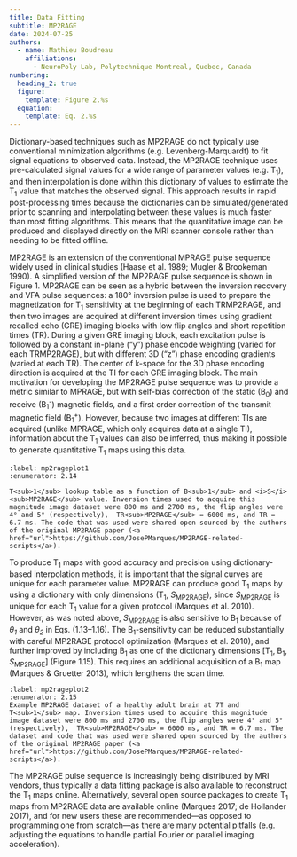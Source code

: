 ```yaml
---
title: Data Fitting
subtitle: MP2RAGE
date: 2024-07-25
authors:
  - name: Mathieu Boudreau
    affiliations:
      - NeuroPoly Lab, Polytechnique Montreal, Quebec, Canada
numbering:
  heading_2: true
  figure:
    template: Figure 2.%s
  equation:
    template: Eq. 2.%s
---
```


Dictionary-based techniques such as MP2RAGE do not typically use conventional minimization algorithms (e.g. Levenberg-Marquardt) to fit signal equations to observed data. Instead, the MP2RAGE technique uses pre-calculated signal values for a wide range of parameter values (e.g. T<sub>1</sub>), and then interpolation is done within this dictionary of values to estimate the T<sub>1</sub> value that matches the observed signal. This approach results in rapid post-processing times because the dictionaries can be simulated/generated prior to scanning and interpolating between these values is much faster than most fitting algorithms. This means that the quantitative image can be produced and displayed directly on the MRI scanner console rather than needing to be fitted offline.

MP2RAGE is an extension of the conventional MPRAGE pulse sequence widely used in clinical studies (Haase et al. 1989; Mugler & Brookeman 1990). A simplified version of the MP2RAGE pulse sequence is shown in Figure 1. MP2RAGE can be seen as a hybrid between the inversion recovery and VFA pulse sequences: a 180° inversion pulse is used to prepare the magnetization for T<sub>1</sub> sensitivity at the beginning of each TRMP2RAGE, and then two images are acquired at different inversion times using gradient recalled echo (GRE) imaging blocks with low flip angles and short repetition times (TR). During a given GRE imaging block, each excitation pulse is followed by a constant in-plane (“y”) phase encode weighting (varied for each TRMP2RAGE), but with different 3D (“z”) phase encoding gradients (varied at each TR). The center of k-space for the 3D phase encoding direction is acquired at the TI for each GRE imaging block. The main motivation for developing the MP2RAGE pulse sequence was to provide a metric similar to MPRAGE, but with self-bias correction of the static (B<sub>0</sub>) and receive (B<sub>1</sub><sup>-</sup>) magnetic fields, and a first order correction of the transmit magnetic field (B<sub>1</sub><sup>+</sup>). However, because two images at different TIs are acquired (unlike MPRAGE, which only acquires data at a single TI), information about the T<sub>1</sub> values can also be inferred, thus making it possible to generate quantitative T<sub>1</sub> maps using this data.

```{figure} #mp2rageFig1cell
:label: mp2rageplot1
:enumerator: 2.14

T<sub>1</sub> lookup table as a function of B<sub>1</sub> and <i>S</i><sub>MP2RAGE</sub> value. Inversion times used to acquire this magnitude image dataset were 800 ms and 2700 ms, the flip angles were 4° and 5° (respectively),  TR<sub>MP2RAGE</sub> = 6000 ms, and TR = 6.7 ms. The code that was used were shared open sourced by the authors of the original MP2RAGE paper (<a href="url">https://github.com/JosePMarques/MP2RAGE-related-scripts</a>).
```

To produce T<sub>1</sub> maps with good accuracy and precision using dictionary-based interpolation methods, it is important that the signal curves are unique for each parameter value. MP2RAGE can produce good T<sub>1</sub> maps by using a dictionary with only dimensions (T<sub>1</sub>, <i>S</i><sub>MP2RAGE</sub>), since <i>S</i><sub>MP2RAGE</sub> is unique for each T<sub>1</sub> value for a given protocol  (Marques et al. 2010). However, as was noted above, <i>S</i><sub>MP2RAGE</sub> is also sensitive to B<sub>1</sub> because of <i>θ<sub>1</sub></i> and <i>θ<sub>2</sub></i> in Eqs. (1.13–1.16). The  B<sub>1</sub>-sensitivity can be reduced substantially with careful MP2RAGE protocol optimization (Marques et al. 2010), and further improved by including B<sub>1</sub> as one of the dictionary dimensions [T<sub>1</sub>, B<sub>1</sub>, <i>S</i><sub>MP2RAGE</sub>] (Figure 1.15).  This requires an additional acquisition of a B<sub>1</sub> map (Marques & Gruetter 2013), which lengthens the scan time. 


```{figure} #mp2rageFig2cell
:label: mp2rageplot2
:enumerator: 2.15
Example MP2RAGE dataset of a healthy adult brain at 7T and T<sub>1</sub> map. Inversion times used to acquire this magnitude image dataset were 800 ms and 2700 ms, the flip angles were 4° and 5° (respectively),  TR<sub>MP2RAGE</sub> = 6000 ms, and TR = 6.7 ms. The dataset and code that was used were shared open sourced by the authors of the original MP2RAGE paper (<a href="url">https://github.com/JosePMarques/MP2RAGE-related-scripts</a>).
```

The MP2RAGE pulse sequence is increasingly being distributed by MRI vendors, thus typically a data fitting package is also available to reconstruct the T<sub>1</sub> maps online. Alternatively, several open source packages to create T<sub>1</sub> maps from MP2RAGE data are available online (Marques 2017; de Hollander 2017), and for new users these are recommended—as opposed to programming one from scratch—as there are many potential pitfalls (e.g. adjusting the equations to handle partial Fourier or parallel imaging acceleration).